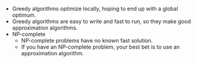 * Greedy algorithms optimize locally, hoping to end up with a global optimum.  
* Greedy algorithms are easy to write and fast to run, so they make good approximation algorithms.  
* NP-complete
	* NP-complete problems have no known fast solution. 
	* If you have an NP-complete problem, your best bet is to use an approximation algorithm.  